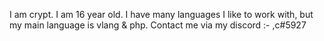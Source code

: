 I am crypt. I am 16 year old. I have many languages I like to work with, but my main language is vlang & php. Contact me via my discord :- ,c#5927
